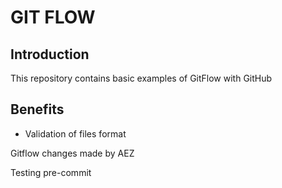 # GIT FLOW

## Introduction

This repository contains basic examples of GitFlow with GitHub

## Benefits

- Validation of files format

Gitflow changes made by AEZ

Testing pre-commit